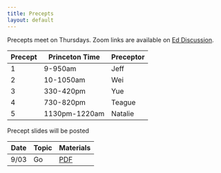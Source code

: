 ```yaml
---
title: Precepts
layout: default
---
```


Precepts meet on Thursdays. Zoom links are available on [Ed Discussion](https://us.edstem.org/courses/2353/discussion/115604).

| Precept | Princeton Time | Preceptor |
|---------|----------------|-----------|
| 1       | 9-950am        | Jeff      |
| 2       | 10-1050am      | Wei       |
| 3       | 330-420pm      | Yue       |
| 4       | 730-820pm      | Teague    |
| 5       | 1130pm-1220am  | Natalie   |

Precept slides will be posted 

|Date   | Topic | Materials      |
|-------|-------|----------------|
| 9/03  | Go    | [PDF](/precepts/Go-Programming.pdf) |

